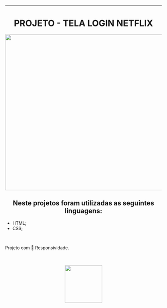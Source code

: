 ________________________________________
<h1 align="center" > PROJETO - TELA LOGIN NETFLIX </h1>

<p align="center">
  <img width="900" height="500" src="https://github.com/FelipeAz01/Netflix-Login/assets/147412994/3f2ca18a-5f04-42eb-9bfa-e6933e88f932">

</p>

<h2 align="center"> Neste projetos foram utilizadas as seguintes linguagens:</h2>
<ul>
 <li>HTML;</li>
 <li>CSS;</li>
</ul>
<br>
<p> Projeto com 📱 Responsividade.</p>
<br>
<br>

<div align="center"> 
<a href="https://felipeaz01.github.io/Netflix-Login/"  >
  <img   width="120px" src="https://img.shields.io/website-up-down-green-red/http/monip.org.svg"  /> 
</a>
</div>
